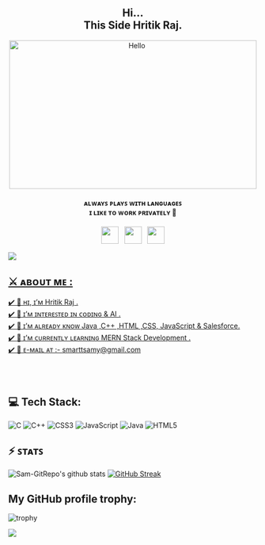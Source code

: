 <h2 align="center">Hi...<br>This Side Hritik Raj.</h4>
<p align="center"><a href="https://t.me/lootdailyoffers"><img src="https://camo.githubusercontent.com/683e2187241c641430216c864ce93fc5a0e0dfb232c5a01d1c54b54d63aa8cb2/68747470733a2f2f63646e2e6472696262626c652e636f6d2f75736572732f313136323037372f73637265656e73686f74732f333834383931342f70726f6772616d6d65722e676966" alt="Hello" width="500" height="300"/></a></p>

<h4 align="center">ᴀʟᴡᴀʏꜱ ᴘʟᴀʏꜱ ᴡɪᴛʜ ʟᴀɴɢᴜᴀɢᴇꜱ <br> ɪ ʟɪᴋᴇ ᴛᴏ ᴡᴏʀᴋ ᴘʀɪᴠᴀᴛᴇʟʏ 🔏</h4>

<p align='center'> 
<a href="https://twitter.com/The____Sam"><img height="35" src="https://img.shields.io/badge/twitter-%231DA1F2.svg?&style=for-the-badge&logo=twitter&logoColor=white"></a>&nbsp;&nbsp;
<a href="https://www.instagram.com/thenotorious.sam/"><img height="35" src="https://img.shields.io/badge/instagram-%23E4405F.svg?&style=for-the-badge&logo=instagram&logoColor=white"></a>&nbsp;&nbsp;
<a href="https://linkedin.com/in/https://www.linkedin.com/in/hritik-raj2601/"><img height="35" src="https://img.shields.io/badge/LinkedIn-%230077B5.svg?logo=linkedin&logoColor=white">




  ![](https://komarev.com/ghpvc/?username=Sam-GitRepo)
## ⚔️ ᴀʙᴏᴜᴛ ᴍᴇ : <br>

✔️ 👋 ʜɪ, ɪ’ᴍ Hritik Raj .<br>
✔️ 👀 ɪ’ᴍ ɪɴᴛᴇʀᴇꜱᴛᴇᴅ ɪɴ ᴄᴏᴅɪɴɢ & AI .<br>
✔️ 🤠 ɪ’ᴍ ᴀʟʀᴇᴀᴅʏ ᴋɴᴏᴡ Java ,C++ ,HTML ,CSS, JavaScript & Salesforce. <br>
✔️ 📝 ɪ’ᴍ ᴄᴜʀʀᴇɴᴛʟʏ ʟᴇᴀʀɴɪɴɢ MERN Stack Development .<br>
✔️ 📧 ᴇ-ᴍᴀɪʟ ᴀᴛ :- smarttsamy@gmail.com <br>

<br />
<br />

## 💻 Tech Stack:
![C](https://img.shields.io/badge/c-%2300599C.svg?style=flat&logo=c&logoColor=white) ![C++](https://img.shields.io/badge/c++-%2300599C.svg?style=flat&logo=c%2B%2B&logoColor=white) ![CSS3](https://img.shields.io/badge/css3-%231572B6.svg?style=flat&logo=css3&logoColor=white) ![JavaScript](https://img.shields.io/badge/javascript-%23323330.svg?style=flat&logo=javascript&logoColor=%23F7DF1E) ![Java](https://img.shields.io/badge/java-%23ED8B00.svg?style=flat&logo=java&logoColor=white) ![HTML5](https://img.shields.io/badge/html5-%23E34F26.svg?style=flat&logo=html5&logoColor=white)


## ⚡️ ꜱᴛᴀᴛꜱ 

![Sam-GitRepo's github stats](https://github-stats-alpha.vercel.app/api/?username=Sam-GitRepo)
[![GitHub Streak](https://streak-stats.demolab.com?user=Sam-GitRepo)](https://git.io/streak-stats)
  
## My GitHub profile trophy:
![trophy](https://github-profile-trophy.vercel.app/api?username=Sam-GitRepo&title_color=fff&icon_color=79ff97&text_color=9f9f9f&bg_color=151515)  
  
<a href="https://github.com/Sam-GitRepo">
  <img align="center" src="https://github-readme-stats.vercel.app/api/top-langs/?username=Sam-GitRepo&hide=css,html&layout=compact&show_icons=true&title_color=fff&icon_color=79ff97&text_color=9f9f9f&bg_color=151515" />
</a>  


